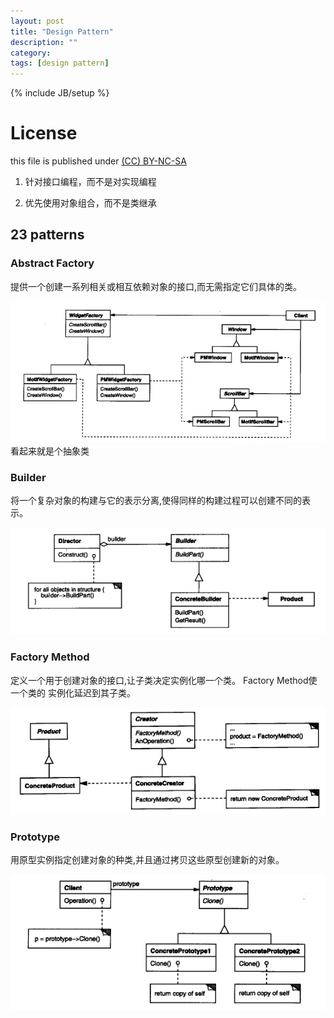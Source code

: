```yaml
---
layout: post
title: "Design Pattern"
description: ""
category: 
tags: [design pattern]
---
```

{% include JB/setup %}
# License
this file is published under [(CC) BY-NC-SA](http://creativecommons.org/licenses/by-nc-sa/3.0/)

1. 针对接口编程，而不是对实现编程

2. 优先使用对象组合，而不是类继承

## 23 patterns
### Abstract Factory
提供一个创建一系列相关或相互依赖对象的接口,而无需指定它们具体的类。

![结构](/resources/design-pattern-abstract-factory.png)
看起来就是个抽象类
### Builder
将一个复杂对象的构建与它的表示分离,使得同样的构建过程可以创建不同的表示。

![结构](/resources/design-pattern-builder.png)
### Factory Method
定义一个用于创建对象的接口,让子类决定实例化哪一个类。 Factory Method使一个类的
实例化延迟到其子类。

![结构](/resources/design-pattern-factory-method.png)
### Prototype
用原型实例指定创建对象的种类,并且通过拷贝这些原型创建新的对象。

![结构](/resources/design-pattern-prototype.png)
